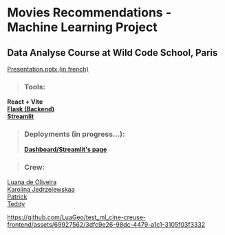 # Movies Recommendations - Machine Learning Project
## Data Analyse Course at Wild Code School, Paris

[Presentation.pptx (in french)](https://github.com/user-attachments/files/15550478/Projet-de-Systeme-de-Recommandation-de-Films_1.pptx)

> ### Tools: <br>
**React + Vite** <br>
<a href="https://github.com/LuaGeo/test_ml_cine-creuse-backend" target="_blank">**Flask (Backend)**</a> <br>
<a href="https://github.com/Teidhi/projet.2/tree/master" target="_blank">**Streamlit**</a> <br>

> ### Deployments (in progress...): 
> <a href="https://dashboard-cinecreuse.streamlit.app/" target="_blank">**Dashboard/Streamlit's page**</a> <br>

> ### Crew: <br>
<a href="https://github.com/LuaGeo" target="_blank">Luana de Oliveira</a> <br>
<a href="https://github.com/karolinajedrzejewskaa" target="_blank">Karolina Jedrzejewskaa</a> <br>
<a href="https://github.com/Patrick-NII" target="_blank">Patrick</a> <br>
<a href="https://github.com/Teidhi" target="_blank">Teddy</a> <br>

https://github.com/LuaGeo/test_ml_cine-creuse-frontend/assets/69927562/3dfc9e26-98dc-4479-a1c1-3105f03f3332

